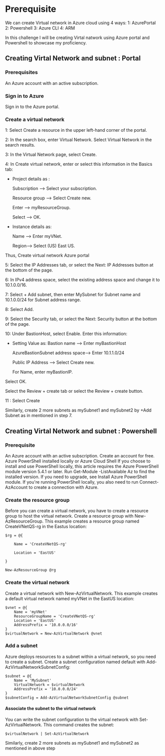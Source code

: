 # Prerequisite
We can create Virtual network in Azure cloud using 4 ways:
1: AzurePortal
2: Powershell
3: Azure CLI
4: ARM

In this challenge I will be creating Virtal natwork using Azure portal and Powershell to showcase my proficiency.

## Creating Virtal Network and subnet : Portal
### Prerequisites
An Azure account with an active subscription.
### Sign in to Azure
Sign in to the Azure portal.

### Create a virtual network
1: Select Create a resource in the upper left-hand corner of the portal.

2: In the search box, enter Virtual Network. Select Virtual Network in the search results.

3: In the Virtual Network page, select Create.

4: In Create virtual network, enter or select this information in the Basics tab:
* Project details as : 

    Subscription --> Select your subscription.

    Resource group -->	Select Create new.

    Enter --> myResourceGroup.

    Select --> OK.

* Instance details	as:

    Name -->	Enter myVNet.

    Region--> Select (US) East US.


Thus, Create virtual network Azure portal

5: Select the IP Addresses tab, or select the Next: IP Addresses button at the bottom of the page.

6: In IPv4 address space, select the existing address space and change it to 10.1.0.0/16.

7: Select + Add subnet, then enter MySubnet for Subnet name and 10.1.0.0/24 for Subnet address range.

8: Select Add.

9: Select the Security tab, or select the Next: Security button at the bottom of the page.

10: Under BastionHost, select Enable. Enter this information:

* Setting	Value as: 
    Bastion name	--> Enter myBastionHost

    AzureBastionSubnet address space--> 	Enter 10.1.1.0/24

    Public IP Address	--> Select Create new.

    For Name, enter myBastionIP.

Select OK.

Select the Review + create tab or select the Review + create button.

11 : Select Create

Similarly, create 2 more subnets as mySubnet1 and mySubnet2 by +Add Subnet as in mentioned in step 7.

## Creating Virtal Network and subnet : Powershell
### Prerequisite
An Azure account with an active subscription. Create an account for free.
Azure PowerShell installed locally or Azure Cloud Shell
If you choose to install and use PowerShell locally, this article requires the Azure PowerShell module version 5.4.1 or later. Run Get-Module -ListAvailable Az to find the installed version. If you need to upgrade, see Install Azure PowerShell module. If you're running PowerShell locally, you also need to run Connect-AzAccount to create a connection with Azure.

### Create the resource group
Before you can create a virtual network, you have to create a resource group to host the virtual network. Create a resource group with New-AzResourceGroup. This example creates a resource group named CreateVNetQS-rg in the Eastus location:

```
$rg = @{

    Name = 'CreateVNetQS-rg'
    
    Location = 'EastUS'
    
}

New-AzResourceGroup @rg 
```

### Create the virtual network

Create a virtual network with New-AzVirtualNetwork. This example creates a default virtual network named myVNet in the EastUS location:

```
$vnet = @{
    Name = 'myVNet'
    ResourceGroupName = 'CreateVNetQS-rg'
    Location = 'EastUS'
    AddressPrefix = '10.0.0.0/16'    
}
$virtualNetwork = New-AzVirtualNetwork @vnet
```

### Add a subnet
Azure deploys resources to a subnet within a virtual network, so you need to create a subnet. Create a subnet configuration named default with Add-AzVirtualNetworkSubnetConfig:

```
$subnet = @{
    Name = 'MySubnet'
    VirtualNetwork = $virtualNetwork
    AddressPrefix = '10.0.0.0/24'
}
$subnetConfig = Add-AzVirtualNetworkSubnetConfig @subnet
```

#### Associate the subnet to the virtual network
You can write the subnet configuration to the virtual network with Set-AzVirtualNetwork. This command creates the subnet:

```
$virtualNetwork | Set-AzVirtualNetwork
```
Similarly, create 2 more subnets as mySubnet1 and mySubnet2 as mentioned in above step
